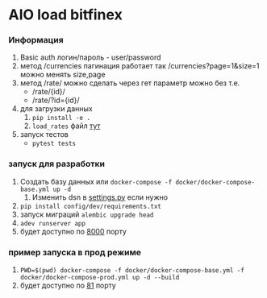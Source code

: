 # AIO load bitfinex

### Информация
1. Basic auth логин/пароль - user/password
2. метод /currencies пагинация работает так /currencies?page=1&size=1 можно менять size,page
3. метод /rate/ можно сделать через гет параметр можно без т.е.
    - /rate/{id}/
    - /rate/?id={id}/
4. для загрузки данных 
    1. ``pip install -e .``
    2. ``load_rates`` файл [тут](./app/utils/load/load_rates.py)
5. запуск тестов
    - ```pytest tests```



### запуск для разработки
1. Создать базу данных или ```docker-compose -f docker/docker-compose-base.yml up -d```
    1. Изменить dsn в [settings.py](./app/settings.py) если нужно
2. ```pip install config/dev/requirements.txt```
3. запуск миграций ```alembic upgrade head```
4. ```adev runserver app```
5. будет доступно по [8000](http://localhost:8000) порту

### пример запуска в прод режиме
1. ```PWD=$(pwd) docker-compose -f docker/docker-compose-base.yml -f docker/docker-compose-prod.yml up -d --build```
2. будет доступно по [81](http://localhost:81) порту
